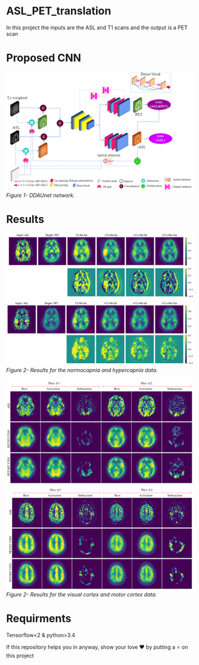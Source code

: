 # ASL_PET_translation


In this project the inputs are the ASL and T1 scans and the output is a PET scan

# Proposed CNN
<p>
    <img src="net1.png" alt>
    <em>Figure 1- DDAUnet network.</em>
</p>


# Results

<p>
    <img src="hypercapnia1.png" alt>
    <img src="normocapnia1.png" alt>
    <em>Figure 2- Results for the normocapnia and hypercapnia data.</em>
</p>

<p>
    <img src="visual1.png" alt>
    <img src="motor1.png" alt>
    <em>Figure 2- Results for the visual cortex and motor cortex data.</em>
</p>

# Requirments
Tensorflow<2 & python>3.4

If this repository helps you in anyway, show your love :heart: by putting a :star: on this project 
